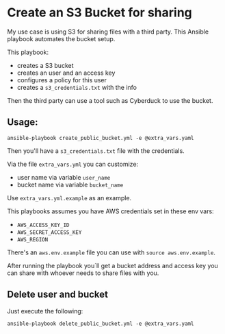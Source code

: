 # Create an S3 Bucket for sharing

My use case is using S3 for sharing files 
with a third party. This Ansible playbook 
automates the bucket setup. 

This playbook:
- creates a S3 bucket
- creates an user and an access key
- configures a policy for this user
- creates a `s3_credentials.txt` with the info

Then the third party can use a tool such as Cyberduck 
to use the bucket.

## Usage:
 
```
ansible-playbook create_public_bucket.yml -e @extra_vars.yaml
```

Then you'll have a `s3_credentials.txt` file with the credentials.

Via the file `extra_vars.yml` you can customize:
- user name via variable `user_name`
- bucket name via variable `bucket_name`

Use `extra_vars.yml.example` as an example. 

This playbooks assumes you have AWS credentials set 
in these env vars:
- `AWS_ACCESS_KEY_ID`
- `AWS_SECRET_ACCESS_KEY`
- `AWS_REGION`

There's an `aws.env.example` file you can use with `source aws.env.example`.  

After running the playbook you´ll get a bucket address
and access key you can share with whoever needs to share
files with you.


## Delete user and bucket

Just execute the following:
```
ansible-playbook delete_public_bucket.yml -e @extra_vars.yaml
```
